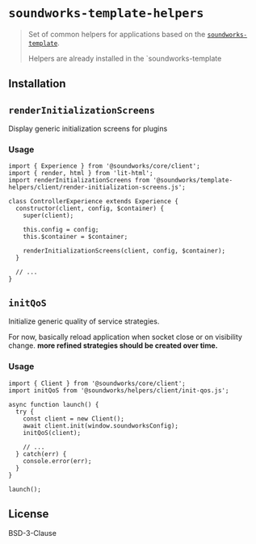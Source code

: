 # `soundworks-template-helpers`

> Set of common helpers for applications based on the [`soundworks-template`](https://github.com/collective-soundworks/soundworks-template). 
>
> Helpers are already installed in the `soundworks-template

## Installation

## `renderInitializationScreens`

Display generic initialization screens for plugins

### Usage

```
import { Experience } from '@soundworks/core/client';
import { render, html } from 'lit-html';
import renderInitializationScreens from '@soundworks/template-helpers/client/render-initialization-screens.js';

class ControllerExperience extends Experience {
  constructor(client, config, $container) {
    super(client);

    this.config = config;
    this.$container = $container;

    renderInitializationScreens(client, config, $container);
  }

  // ...
}
```

## `initQoS`

Initialize generic quality of service strategies.

For now, basically reload application when socket close or on visibility change.
__more refined strategies should be created over time.__

### Usage

```
import { Client } from '@soundworks/core/client';
import initQoS from '@soundworks/helpers/client/init-qos.js';

async function launch() {
  try {
    const client = new Client();
    await client.init(window.soundworksConfig);
    initQoS(client);

    // ...
  } catch(err) {
    console.error(err);
  }
}

launch();
```

## License

BSD-3-Clause
